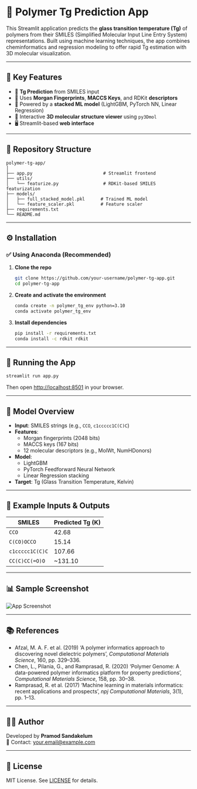 # 🧪 Polymer Tg Prediction App

This Streamlit application predicts the **glass transition temperature (Tg)** of polymers from their SMILES (Simplified Molecular Input Line Entry System) representations. Built using machine learning techniques, the app combines cheminformatics and regression modeling to offer rapid Tg estimation with 3D molecular visualization.

---

## 📌 Key Features

- 🔬 **Tg Prediction** from SMILES input
- 🧬 Uses **Morgan Fingerprints**, **MACCS Keys**, and RDKit **descriptors**
- 🤖 Powered by a **stacked ML model** (LightGBM, PyTorch NN, Linear Regression)
- 💠 Interactive **3D molecular structure viewer** using `py3Dmol`
- 🖥️ Streamlit-based **web interface**

---

## 📁 Repository Structure

```
polymer-tg-app/
│
├── app.py                           # Streamlit frontend
├── utils/
│   └── featurize.py                 # RDKit-based SMILES featurization
├── models/
│   ├── full_stacked_model.pkl      # Trained ML model
│   └── feature_scaler.pkl          # Feature scaler
├── requirements.txt
└── README.md
```

---

## ⚙️ Installation

### ✅ Using Anaconda (Recommended)

1. **Clone the repo**
   ```bash
   git clone https://github.com/your-username/polymer-tg-app.git
   cd polymer-tg-app
   ```

2. **Create and activate the environment**
   ```bash
   conda create -n polymer_tg_env python=3.10
   conda activate polymer_tg_env
   ```

3. **Install dependencies**
   ```bash
   pip install -r requirements.txt
   conda install -c rdkit rdkit
   ```

---

## 🚀 Running the App

```bash
streamlit run app.py
```

Then open [http://localhost:8501](http://localhost:8501) in your browser.

---

## 🧠 Model Overview

- **Input**: SMILES strings (e.g., `CCO`, `c1ccccc1C(C)C`)
- **Features**:
  - Morgan fingerprints (2048 bits)
  - MACCS keys (167 bits)
  - 12 molecular descriptors (e.g., MolWt, NumHDonors)
- **Model**:
  - LightGBM
  - PyTorch Feedforward Neural Network
  - Linear Regression stacking
- **Target**: Tg (Glass Transition Temperature, Kelvin)

---

## 🔬 Example Inputs & Outputs

| SMILES             | Predicted Tg (K) |
|--------------------|------------------|
| `CCO`              | 42.68            |
| `C(CO)OCCO`         | 15.14            |
| `c1ccccc1C(C)C`     | 107.66           |
| `CC(C)CC(=O)O`      | ~131.10          |

---

## 📊 Sample Screenshot

![App Screenshot](https://your-placeholder-screenshot-url.com/screenshot.png)

---

## 📚 References

- Afzal, M. A. F. et al. (2019) ‘A polymer informatics approach to discovering novel dielectric polymers’, *Computational Materials Science*, 160, pp. 329–336.
- Chen, L., Pilania, G., and Ramprasad, R. (2020) ‘Polymer Genome: A data-powered polymer informatics platform for property predictions’, *Computational Materials Science*, 158, pp. 30–38.
- Ramprasad, R. et al. (2017) ‘Machine learning in materials informatics: recent applications and prospects’, *npj Computational Materials*, 3(1), pp. 1–13.

---

## 🧑‍💻 Author

Developed by **Pramod Sandakelum**  
🔗 Contact: [your.email@example.com](mailto:your.email@example.com)

---

## 📃 License

MIT License. See [LICENSE](LICENSE) for details.
